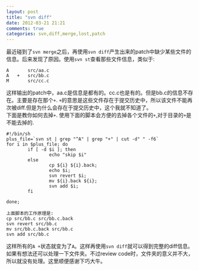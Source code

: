 ```yaml
---
layout: post
title: "svn diff"
date: 2012-03-21 21:21
comments: true
categories: svn,diff,merge,lost,patch  
---
```

最近碰到了`svn merge`之后，再使用`svn diff`产生出来的patch中缺少某些文件的信息。后来发现了原因。使用`svn st`查看那些文件信息，类似于:
```
A       src/aa.c
A   +   src/bb.c
M       src/cc.c
```
    
这样输出的patch中，aa.c是信息是都有的。cc.c也是有的。但是bb.c的信息不存在。主要是存在那个`+`. `+`的意思是这些文件存在于提交历史中，所以该文件不能再次被diff.但是为什么会存在于提交历史中，这个我就不知道了。     
下面是教你如何去掉`+`.
使用下面的脚本会方便的去掉各个文件的`+`,对于目录的`+`是不能去掉的.
```
#!/bin/sh
plus_file=`svn st | grep "^A" | grep "+" | cut -d" " -f6`
for i in $plus_file; do
        if [ -d $i ]; then
                echo "skip $i"
        else
                cp ${i} ${i}.back;
                echo $i;
                svn revert $i;
                mv ${i}.back ${i};
                svn add $i;
        fi

done;
```
      
```
上面脚本的工作原理是:
cp src/bb.c src/bb.c.back
svn revert src/bb.c
mv src/bb.c.back src/bb.c
svn add src/bb.c
```

         
这样所有的`A +`状态就变为了`A`。这样再使用`svn diff`就可以得到完整的diff信息。如果有想法还可以处理一下文件夹。不过review code时，文件夹的意义并不大，所以就没有处理。这里顺便感谢下巧大牛。

